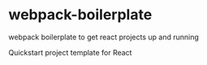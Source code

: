 # webpack-boilerplate
webpack boilerplate to get react projects up and running


Quickstart project template for  React
